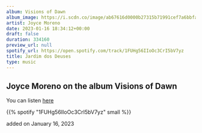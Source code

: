```yaml
---
album: Visions of Dawn
album_image: https://i.scdn.co/image/ab67616d0000b27315b71991cef7a6bbfa952e85
artist: Joyce Moreno
date: 2023-01-16 18:34:12+00:00
draft: false
duration: 334160
preview_url: null
spotify_url: https://open.spotify.com/track/1FUHg56IIoOc3CrI5bV7yz
title: Jardim dos Deuses
type: music
---
```



## Joyce Moreno on the album Visions of Dawn

You can listen [here](https://open.spotify.com/track/1FUHg56IIoOc3CrI5bV7yz)

{{% spotify "1FUHg56IIoOc3CrI5bV7yz" small %}}

added on January 16, 2023